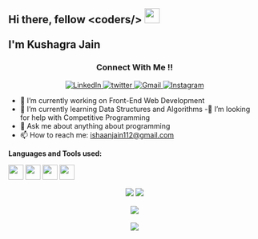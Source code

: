<h2>Hi there, fellow &#60coders/&#62  <img src="https://raw.githubusercontent.com/MartinHeinz/MartinHeinz/master/wave.gif" width="30px"> 
<br><br>I'm Kushagra Jain</h2>


<h3 align="center">Connect With Me !!</h3> 

<p align="center">
  <a href="https://www.linkedin.com/in/kushagra-jain-6a9a8a1b1/" target="_blank">
  <img alt="LinkedIn" src="https://img.shields.io/badge/linkedin%20-%230077B5.svg?&style=for-the-badge&logo=linkedin&logoColor=white"/>
  </a>
  <a href="https://twitter.com/KushagraJain58" target="_blank">
  <img src="https://img.shields.io/badge/twitter-%2300acee.svg?&style=for-the-badge&logo=twitter&logoColor=white" alt="twitter" />
  </a>
  <a href="mailto:ishaanjain112@gmail.com">
  <img alt="Gmail" src="https://img.shields.io/badge/Gmail-D14836?style=for-the-badge&logo=gmail&logoColor=white" /> 
  </a>
  <a href="https://www.instagram.com/kushagra_j_58/" target="_blank">
  <img src="https://img.shields.io/badge/Instagram-E4405F?style=for-the-badge&logo=instagram&logoColor=white" alt="Instagram" />
  </a>
</p> 


- 🔭 I’m currently working on Front-End Web Development
- 🌱 I’m currently learning Data Structures and Algorithms
-🤔 I’m looking for help with Competitive Programming
- 💬 Ask me about anything about programming
- 📫 How to reach me: ishaanjain112@gmail.com

<strong>Languages and Tools used: </strong>

<code><img height="30" src="https://html5hive.org/wp-content/uploads/2014/06/js_800x800-619x619.jpg.webp"></code>
<code><img height="30" src="https://upload.wikimedia.org/wikipedia/commons/1/18/ISO_C%2B%2B_Logo.svg"></code>
<code><img height="30" src="https://upload.wikimedia.org/wikipedia/en/3/30/Java_programming_language_logo.svg"></code>
<code><img height="30" src="https://1.bp.blogspot.com/-LgTa-xDiknI/X4EflN56boI/AAAAAAAAPuk/24YyKnqiGkwRS9-_9suPKkfsAwO4wHYEgCLcBGAsYHQ/s0/image9.png"></code>

<p align = "center">
<img src = "https://github-readme-stats.vercel.app/api?username=KushagraJain58-cmd" />
<img src = "https://github-readme-stats.vercel.app/api/top-langs/?username=KushagraJain58-cmd" /> <br> <br> 
<img src="https://github-profile-summary-cards.vercel.app/api/cards/profile-details?username=KushagraJain58-cmd&theme=dracula" /> <br> <br>
<img src="https://github-readme-streak-stats.herokuapp.com/?user=KushagraJain58-cmd&theme=radical&custom_title=streak-stats&hide_border=true&layout=compact" /><br>
</p>


